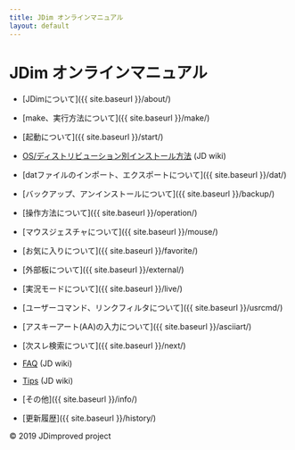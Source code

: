 ```yaml
---
title: JDim オンラインマニュアル
layout: default
---
```


# JDim オンラインマニュアル

- [JDimについて]({{ site.baseurl }}/about/)
- [make、実行方法について]({{ site.baseurl }}/make/)
- [起動について]({{ site.baseurl }}/start/)
- [OS/ディストリビューション別インストール方法][wiki-install] (JD wiki)
- [datファイルのインポート、エクスポートについて]({{ site.baseurl }}/dat/)
- [バックアップ、アンインストールについて]({{ site.baseurl }}/backup/)

- [操作方法について]({{ site.baseurl }}/operation/)
- [マウスジェスチャについて]({{ site.baseurl }}/mouse/)

- [お気に入りについて]({{ site.baseurl }}/favorite/)
- [外部板について]({{ site.baseurl }}/external/)
- [実況モードについて]({{ site.baseurl }}/live/)
- [ユーザーコマンド、リンクフィルタについて]({{ site.baseurl }}/usrcmd/)
- [アスキーアート(AA)の入力について]({{ site.baseurl }}/asciiart/)
- [次スレ検索について]({{ site.baseurl }}/next/)

- [FAQ][wiki-faq] (JD wiki)
- [Tips][wiki-tips] (JD wiki)
- [その他]({{ site.baseurl }}/info/)
- [更新履歴]({{ site.baseurl }}/history/)

© 2019 JDimproved project

[wiki-install]: https://ja.osdn.net/projects/jd4linux/wiki/OS%2F%E3%83%87%E3%82%A3%E3%82%B9%E3%83%88%E3%83%AA%E3%83%93%E3%83%A5%E3%83%BC%E3%82%B7%E3%83%A7%E3%83%B3%E5%88%A5%E3%82%A4%E3%83%B3%E3%82%B9%E3%83%88%E3%83%BC%E3%83%AB%E6%96%B9%E6%B3%95
[wiki-faq]: https://ja.osdn.net/projects/jd4linux/wiki/FAQ
[wiki-tips]: https://ja.osdn.net/projects/jd4linux/wiki/Tips
